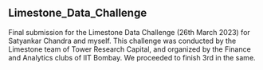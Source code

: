 ## Limestone_Data_Challenge
Final submission for the Limestone Data Challenge (26th March 2023) for Satyankar Chandra and myself.
This challenge was conducted by the Limestone team of Tower Research Capital, and organized by the Finance and Analytics clubs of IIT Bombay.
We proceeded to finish 3rd in the same.
